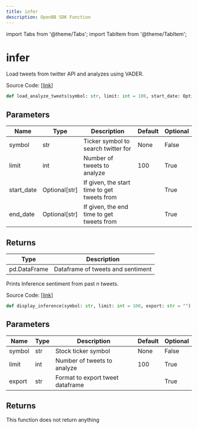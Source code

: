 ```yaml
---
title: infer
description: OpenBB SDK Function
---
```


import Tabs from '@theme/Tabs';
import TabItem from '@theme/TabItem';

# infer

<Tabs>
<TabItem value="model" label="Model" default>

Load tweets from twitter API and analyzes using VADER.

Source Code: [[link](https://github.com/OpenBB-finance/OpenBBTerminal/tree/main/openbb_terminal/common/behavioural_analysis/twitter_model.py#L23)]

```python
def load_analyze_tweets(symbol: str, limit: int = 100, start_date: Optional[str] = "", end_date: Optional[str] = "") -> DataFrame
```
## Parameters

| Name | Type | Description | Default | Optional |
| ---- | ---- | ----------- | ------- | -------- |
| symbol | str | Ticker symbol to search twitter for | None | False |
| limit | int | Number of tweets to analyze | 100 | True |
| start_date | Optional[str] | If given, the start time to get tweets from |  | True |
| end_date | Optional[str] | If given, the end time to get tweets from |  | True |

## Returns

| Type | Description |
| ---- | ----------- |
| pd.DataFrame | Dataframe of tweets and sentiment |



</TabItem>
<TabItem value="view" label="View">

Prints Inference sentiment from past n tweets.

Source Code: [[link](https://github.com/OpenBB-finance/OpenBBTerminal/tree/main/openbb_terminal/common/behavioural_analysis/twitter_view.py#L29)]

```python
def display_inference(symbol: str, limit: int = 100, export: str = "") -> None
```
## Parameters

| Name | Type | Description | Default | Optional |
| ---- | ---- | ----------- | ------- | -------- |
| symbol | str | Stock ticker symbol | None | False |
| limit | int | Number of tweets to analyze | 100 | True |
| export | str | Format to export tweet dataframe |  | True |

## Returns

This function does not return anything



</TabItem>
</Tabs>